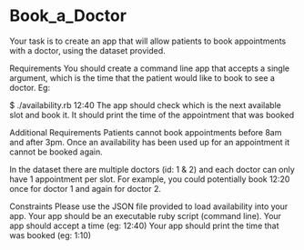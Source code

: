 # Book_a_Doctor

Your task is to create an app that will allow patients to book appointments with a doctor, using the dataset provided.

Requirements
You should create a command line app that accepts a single argument, which is the time that the patient would like to book to see a doctor. Eg:

$ ./availability.rb 12:40
The app should check which is the next available slot and book it. It should print the time of the appointment that was booked

Additional Requirements
Patients cannot book appointments before 8am and after 3pm. Once an availability has been used up for an appointment it cannot be booked again.

In the dataset there are multiple doctors (id: 1 & 2) and each doctor can only have 1 appointment per slot. For example, you could potentially book 12:20 once for doctor 1 and again for doctor 2.

Constraints
Please use the JSON file provided to load availability into your app.
Your app should be an executable ruby script (command line).
Your app should accept a time (eg: 12:40)
Your app should print the time that was booked (eg: 1:10)
